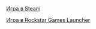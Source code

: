 [Игра в Steam](https://store.steampowered.com/app/12100/Grand_Theft_Auto_III/)

[Игра в Rockstar Games Launcher](https://www.rockstargames.com/games/grandtheftauto3)

